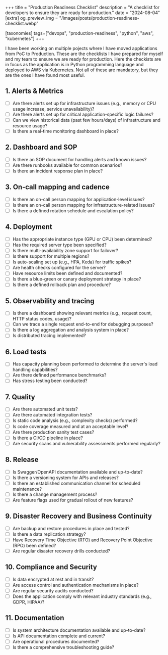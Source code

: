 +++
title = "Production Readiness Checklist"
description = "A checklist for developers to ensure they are ready for production."
date = "2024-08-04"
[extra]
og_preview_img = "/images/posts/production-readiness-checklist.webp"

[taxonomies]
tags=["devops", "production-readiness", "python", "aws", "kubernetes"]
+++

I have been working on multiple pojects where I have moved applications from PoC to Production.
These are the checklists I have prepared for myself and my team to ensure we are ready for production.
Here the checkists are in focus as the application is in Python programming language and deployed to AWS via Kubernetes.
Not all of these are mandatory, but they are the ones I have found most useful.

## 1. Alerts & Metrics
- [ ] Are there alerts set up for infrastructure issues (e.g., memory or CPU usage increase, service unavailability)?
- [ ] Are there alerts set up for critical application-specific logic failures?
- [ ] Can we view historical data (past few hours/days) of infrastructure and resource usage?
- [ ] Is there a real-time monitoring dashboard in place?

## 2. Dashboard and SOP
- [ ] Is there an SOP document for handling alerts and known issues?
- [ ] Are there runbooks available for common scenarios?
- [ ] Is there an incident response plan in place?

## 3. On-call mapping and cadence
- [ ] Is there an on-call person mapping for application-level issues?
- [ ] Is there an on-call person mapping for infrastructure-related issues?
- [ ] Is there a defined rotation schedule and escalation policy?

## 4. Deployment
- [ ] Has the appropriate instance type (GPU or CPU) been determined?
- [ ] Has the required server type been specified?
- [ ] Is there multi-availability zone support for failover?
- [ ] Is there support for multiple regions?
- [ ] Is auto-scaling set up (e.g., HPA, Keda) for traffic spikes?
- [ ] Are health checks configured for the server?
- [ ] Have resource limits been defined and documented?
- [ ] Is there a blue-green or canary deployment strategy in place?
- [ ] Is there a defined rollback plan and procedure?

## 5. Observability and tracing
- [ ] Is there a dashboard showing relevant metrics (e.g., request count, HTTP status codes, usage)?
- [ ] Can we trace a single request end-to-end for debugging purposes?
- [ ] Is there a log aggregation and analysis system in place?
- [ ] Is distributed tracing implemented?

## 6. Load tests
- [ ] Has capacity planning been performed to determine the server's load handling capabilities?
- [ ] Are there defined performance benchmarks?
- [ ] Has stress testing been conducted?

## 7. Quality
- [ ] Are there automated unit tests?
- [ ] Are there automated integration tests?
- [ ] Is static code analysis (e.g., complexity checks) performed?
- [ ] Is code coverage measured and at an acceptable level?
- [ ] Are there production sanity test cases?
- [ ] Is there a CI/CD pipeline in place?
- [ ] Are security scans and vulnerability assessments performed regularly?

## 8. Release
- [ ] Is Swagger/OpenAPI documentation available and up-to-date?
- [ ] Is there a versioning system for APIs and releases?
- [ ] Is there an established communication channel for scheduled maintenance?
- [ ] Is there a change management process?
- [ ] Are feature flags used for gradual rollout of new features?

## 9. Disaster Recovery and Business Continuity
- [ ] Are backup and restore procedures in place and tested?
- [ ] Is there a data replication strategy?
- [ ] Have Recovery Time Objective (RTO) and Recovery Point Objective (RPO) been defined?
- [ ] Are regular disaster recovery drills conducted?

## 10. Compliance and Security
- [ ] Is data encrypted at rest and in transit?
- [ ] Are access control and authentication mechanisms in place?
- [ ] Are regular security audits conducted?
- [ ] Does the application comply with relevant industry standards (e.g., GDPR, HIPAA)?

## 11. Documentation
- [ ] Is system architecture documentation available and up-to-date?
- [ ] Is API documentation complete and current?
- [ ] Are operational procedures documented?
- [ ] Is there a comprehensive troubleshooting guide?